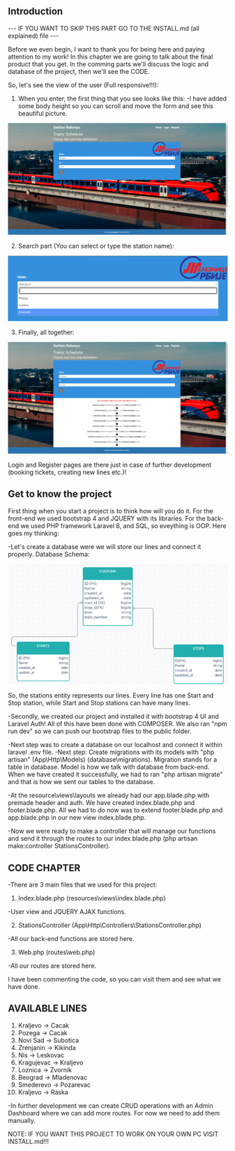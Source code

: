 ## Introduction

--- IF YOU WANT TO SKIP THIS PART GO TO THE INSTALL.md (all explained) file ---

Before we even begin, I want to thank you for being here and paying attention to my work!
In this chapter we are going to talk about the final product that you get. In the comming parts we'll discuss the logic and database of the project, then we'll see the CODE.

So, let's see the view of the user (Full responsive!!!):

1. When you enter, the first thing that you see looks like this:
-I have added some body height so you can scroll and move the form and see this beautiful picture.
<img src="home.png">

2. Search part (You can select or type the station name):

<img src="search.png">

3. Finally, all together:

<img src="page.png">

Login and Register pages are there just in case of further development (booking tickets, creating new lines etc.)!
## Get to know the project

First thing when you start a project is to think how will you do it. For the front-end we used bootstrap 4 and JQUERY with its libraries. For the back-end we used PHP framework Laravel 8, and SQL, so eveything is OOP.  Here goes my thinking:

-Let's create a database were we will store our lines and connect it properly.
Database Schema:

<img src="databaseSchema.png">

So, the stations entity represents our lines. Every line has one Start and Stop station, while Start and Stop stations can have many lines. 

-Secondly, we created our project and installed it with bootstrap 4 UI and Laravel Auth! All of this have been done with COMPOSER. We also ran "npm run dev" so we can push our bootstrap files to the public folder.

-Next step was to create a database on our localhost and connect it within laravel .env file.
-Next step: Create migrations with its models with "php artisan" (App\Http\Models) (database\migrations). Migration stands for a table in database. Model is how we talk with database from back-end. When we have created it successfully, we had to ran "php artisan migrate" and that is how we sent our tables to the database.

-At the resource\views\layouts we already had our app.blade.php with premade header and auth. We have created index.blade.php and footer.blade.php. All we had to do now was to extend footer.blade.php and app.blade.php in our new view index.blade.php. 

-Now we were ready to make a controller that will manage our functions and send it through the routes to our index.blade.php (php artisan make:controller StationsController).

## CODE CHAPTER

-There are 3 main files that we used for this project:

1. Index.blade.php (resources\views\index.blade.php)

-User view and JQUERY AJAX functions.

2. StationsController (App\Http\Controllers\StationsController.php)

-All our back-end functions are stored here.

3. Web.php (routes\web.php)

-All our routes are stored here.

I have been commenting the code, so you can visit them and see what we have done. 

## AVAILABLE LINES

1. Kraljevo -> Cacak
2. Pozega -> Cacak
3. Novi Sad -> Subotica
4. Zrenjanin -> Kikinda
5. Nis -> Leskovac
6. Kragujevac -> Kraljevo
7. Loznica -> Zvornik
8. Beograd -> Mladenovac
9. Smederevo -> Pozarevac
10. Kraljevo -> Raska

-In further development we can create CRUD operations with an Admin Dashboard where we can add more routes. For now we need to add them manually.

NOTE: IF YOU WANT THIS PROJECT TO WORK ON YOUR OWN PC VISIT INSTALL.md!!!
